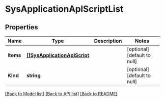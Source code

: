 # SysApplicationAplScriptList

## Properties
Name | Type | Description | Notes
------------ | ------------- | ------------- | -------------
**Items** | [**[]SysApplicationAplScript**](sys_application_aplScript.md) |  | [optional] [default to null]
**Kind** | **string** |  | [optional] [default to null]

[[Back to Model list]](../README.md#documentation-for-models) [[Back to API list]](../README.md#documentation-for-api-endpoints) [[Back to README]](../README.md)


